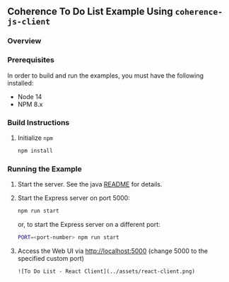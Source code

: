 ## Coherence To Do List Example Using `coherence-js-client`

### Overview

### Prerequisites

In order to build and run the examples, you must have the following installed:
* Node 14
* NPM 8.x

### Build Instructions

1. Initialize `npm`
   ```bash
   npm install
   ```

### Running the Example

1. Start the server.  See the java [README](../java/README.md) for details.

2. Start the Express server on port 5000:
    ```bash
    npm run start
    ```
    or, to start the Express server on a different port:
    ```bash
    PORT=<port-number> npm run start
    ```

4. Access the Web UI via [http://localhost:5000](http://localhost:5000) (change 5000 to the specified custom port)

       ![To Do List - React Client](../assets/react-client.png)

